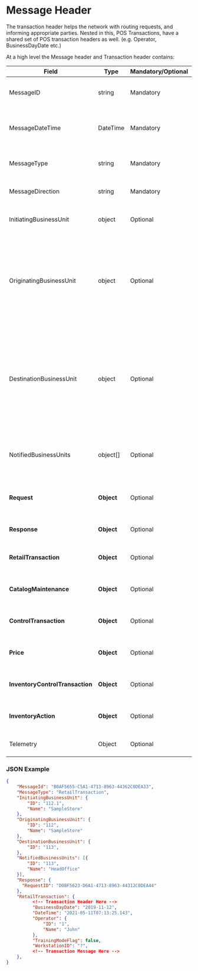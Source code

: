 # **Message Header**

The transaction header helps the network with routing requests, and  informing appropriate parties. Nested in this, POS Transactions, have a  shared set of POS transaction headers as well. (e.g. Operator,  BusinessDayDate etc.)

At a high level the Message header and Transaction header contains:

| **Field**                       | **Type**               | **Mandatory/Optional** | **Description**                                              |
| ------------------------------- | ---------------------- | ---------------------- | ------------------------------------------------------------ |
| MessageID                       | string                 | Mandatory              | A unique identifier for the transaction                      |
| MessageDateTime                 | DateTime               | Mandatory              | Indicates the UTC time when the message is created           |
| MessageType                     | string                 | Mandatory              | Indicates the contract contained within                      |
| MessageDirection                | string                 | Mandatory              | Indicate the direction of the Message                        |
| InitiatingBusinessUnit          | object<BusinessUnit>   | Optional               | Indicates the business that initiated the transaction        |
| OriginatingBusinessUnit         | object<BusinessUnit>   | Optional               | Indicates the business unit, that emitted the message, which may be different to the initiator, in the event of delegated authorisation. |
| DestinationBusinessUnit         | object<BusinessUnit>   | Optional               | Indicates the business that should recieve a copy of the message. an Id of * indicates, that all eligible participants should recieve a copy. |
| NotifiedBusinessUnits           | object<BusinessUnit>[] | Optional               | The notified recipient will see the target recipient is not them. |
| **Request**                     | **Object**             | Optional               | Indicates the message may require at least a response        |
| **Response**                    | **Object**             | Optional               | If responding to a prior RequestId.                          |
| **RetailTransaction**           | **Object**             | Optional               | One of the potential message payload                         |
| **CatalogMaintenance**          | **Object**             | Optional               | One of the potential message payload                         |
| **ControlTransaction**          | **Object**             | Optional               | One of the potential message payload                         |
| **Price**                       | **Object**             | Optional               | One of the potential message payload                         |
| **InventoryControlTransaction** | **Object**             | Optional               | One of the potential message payload                         |
| **InventoryAction**             | **Object**             | Optional               | One of the potential message payload                         |
| Telemetry                       | Object                 | Optional               | For performance analysis                                     |

 

### JSON Example

```json
{
    "MessageId": "B0AF5655-C5A1-4713-8963-44362C0DEA33",
    "MessageType": "RetailTransaction",
    "InitiatingBusinessUnit": {
        "ID": "112.1",
        "Name": "SampleStore"
    },
    "OriginatingBusinessUnit": {
        "ID": "112",
        "Name": "SampleStore"
    },
    "DestinationBusinessUnit": {
        "ID": "113",
    },
    "NotifiedBusinessUnits": [{
        "ID": "113",
        "Name": "HeadOffice"
    }],
    "Response": {
      "RequestID": "D0BF5623-D6A1-4713-8963-44312C0DEA44"
    },
    "RetailTransaction": {
          <!-- Transaction Header Here -->
          "BusinessDayDate": "2019-11-12",
          "DateTime": "2021-05-11T07:13:25.143",
          "Operator": {
              "ID": "1",
              "Name": "John"
          },
          "TrainingModeFlag": false,
          "WorkstationID": "?",
          <!-- Transaction Message Here -->
    },
}
```


